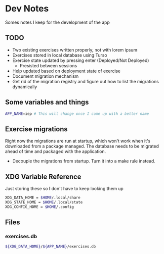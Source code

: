 # Dev Notes

Somes notes I keep for the development of the app

## TODO

- Two existing exercises written properly, not with lorem ipsum
- Exercises stored in local database using Turso
- Exercise state updated by pressing enter (Deployed/Not Deployed)
  - Presisted between sessions
- Help updated based on deployment state of exercise
- Document migration mechanism
- Get rid of the migration registry and figure out how to list the migrations
  dynamically

## Some variables and things

```sh
APP_NAME=iep # This will change once I come up with a better name
```

## Exercise migrations

Right now the migrations are run at startup, which won't work when it's
downloaded from a package managed. The database needs to be migrated ahead of
time and packaged with the application.

- Decouple the migrations from startup. Turn it into a make rule instead.

## XDG Variable Reference

Just storing these so I don't have to keep looking them up

```sh
XDG_DATA_HOME = $HOME/.local/share
XDG_STATE_HOME = $HOME/.local/state
XDG_CONFIG_HOME = $HOME/.config
```

## Files

### exercises.db

```sh
${XDG_DATA_HOME}/${APP_NAME}/exercises.db
```
